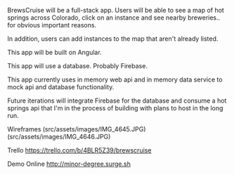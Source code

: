 BrewsCruise will be a full-stack app. Users will be able to see a map of hot springs across Colorado, click on an instance and see nearby breweries.. for obvious important reasons.

In addition, users can add instances to the map that aren't already listed.

This app will be built on Angular.

This app will use a database. Probably Firebase.

This app currently uses in memory web api and in memory data service to mock api and database functionality.

Future iterations will integrate Firebase for the database and consume a hot springs api that I'm in the process of building with plans to host in the long run.

Wireframes
(src/assets/images/IMG_4645.JPG)
(src/assets/images/IMG_4646.JPG)

Trello
https://trello.com/b/4BLR5Z39/brewscruise

Demo Online
http://minor-degree.surge.sh